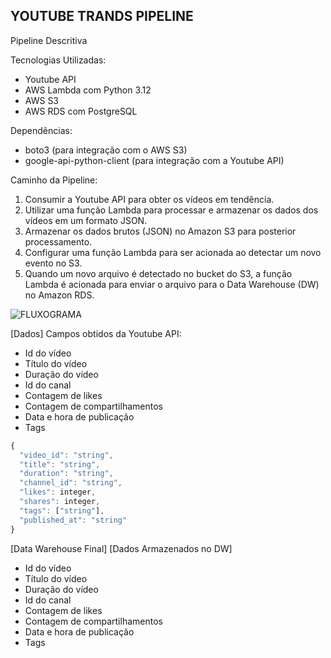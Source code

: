 ## YOUTUBE TRANDS PIPELINE

Pipeline Descritiva

Tecnologias Utilizadas:
- Youtube API
- AWS Lambda com Python 3.12
- AWS S3
- AWS RDS com PostgreSQL

Dependências:
- boto3 (para integração com o AWS S3)
- google-api-python-client (para integração com a Youtube API)

Caminho da Pipeline:
1. Consumir a Youtube API para obter os vídeos em tendência.
2. Utilizar uma função Lambda para processar e armazenar os dados dos vídeos em um formato JSON.
3. Armazenar os dados brutos (JSON) no Amazon S3 para posterior processamento.
4. Configurar uma função Lambda para ser acionada ao detectar um novo evento no S3.
5. Quando um novo arquivo é detectado no bucket do S3, a função Lambda é acionada para enviar o arquivo para o Data Warehouse (DW) no Amazon RDS.

![FLUXOGRAMA](https://ibb.co/g7xPkVD)

[Dados]
Campos obtidos da Youtube API:
- Id do vídeo
- Título do vídeo
- Duração do vídeo
- Id do canal
- Contagem de likes
- Contagem de compartilhamentos
- Data e hora de publicação
- Tags
``` javascript
{
  "video_id": "string",
  "title": "string",
  "duration": "string",
  "channel_id": "string",
  "likes": integer,
  "shares": integer,
  "tags": ["string"],
  "published_at": "string"
}
```

[Data Warehouse Final]
[Dados Armazenados no DW]
- Id do vídeo
- Título do vídeo
- Duração do vídeo
- Id do canal
- Contagem de likes
- Contagem de compartilhamentos
- Data e hora de publicação
- Tags


